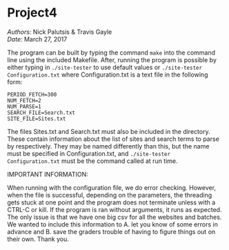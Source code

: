# Project4  
*Authors:* Nick Palutsis & Travis Gayle  
*Date:* March 27, 2017  

The program can be built by typing the command `make` into the command line using the included Makefile. After, running the program is possible by either typing in `./site-tester` to use default values or `./site-tester Configuration.txt` where Configuration.txt is a text file in the following form:
```
PERIOD_FETCH=300
NUM_FETCH=2
NUM_PARSE=1
SEARCH_FILE=Search.txt
SITE_FILE=Sites.txt
```  
The files Sites.txt and Search.txt must also be included in the directory. These contain information about the list of sites and search terms to parse by respectively. They may be named differently than this, but the name must be specified in Configuration.txt, and `./site-tester Configuration.txt` must be the command called at run time.

IMPORTANT INFORMATION:

When running with the configuration file, we do error checking. However, when the file is successful, depending on the parameters, the threading gets stuck at one point and the program does not terminate unless with a CTRL-C or kill. If the program is ran without arguments, it runs as expected. The only issue is that we have one big csv for all the websites and batches. We wanted to include this information to A. let you know of some errors in advance and B. save the graders trouble of having to figure things out on their own. Thank you.
